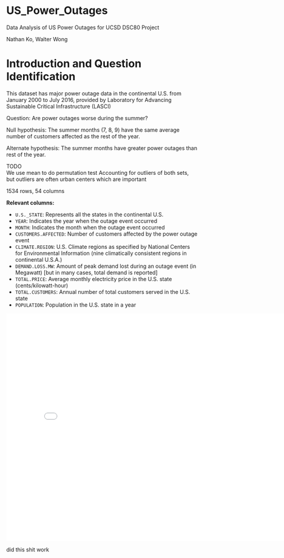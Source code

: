 # US_Power_Outages
Data Analysis of US Power Outages for UCSD DSC80 Project

Nathan Ko, Walter Wong

# Introduction and Question Identification

This dataset has major power outage data in the continental U.S. from January 2000 to July 2016, provided by Laboratory for Advancing Sustainable Critical Infrastructure (LASCI)

Question: Are power outages worse during the summer? 

Null hypothesis: The summer months (7, 8, 9) have the same average number of customers affected as the rest of the year.

Alternate hypothesis: The summer months have greater power outages than rest of the year.

TODO\
We use mean to do permutation test
Accounting for outliers of both sets, but outliers are often urban centers which are important

1534 rows, 54 columns

**Relevant columns:**
- `U.S._STATE`: Represents all the states in the continental U.S.
- `YEAR`: Indicates the year when the outage event occurred
- `MONTH`: Indicates the month when the outage event occurred
- `CUSTOMERS.AFFECTED`: Number of customers affected by the power outage event
- `CLIMATE.REGION`: U.S. Climate regions as specified by National Centers for Environmental Information (nine climatically consistent regions in continental U.S.A.)
- `DEMAND.LOSS.MW`: Amount of peak demand lost during an outage event (in Megawatt) [but in many cases, total demand is reported]
- `TOTAL.PRICE`: Average monthly electricity price in the U.S. state (cents/kilowatt-hour)
- `TOTAL.CUSTOMERS`: Annual number of total customers served in the U.S. state
- `POPULATION`: Population in the U.S. state in a year



<iframe src="assets/plot_univar_1.html" width=800 height=600 frameBorder=0></iframe>



did this shit work